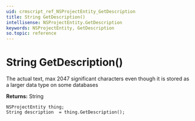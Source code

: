 ```yaml
---
uid: crmscript_ref_NSProjectEntity_GetDescription
title: String GetDescription()
intellisense: NSProjectEntity.GetDescription
keywords: NSProjectEntity, GetDescription
so.topic: reference
---
```


# String GetDescription()

The actual text, max 2047 significant characters even though it is stored as a larger data type on some databases

**Returns:** String

```crmscript
NSProjectEntity thing;
String description  = thing.GetDescription();
```

